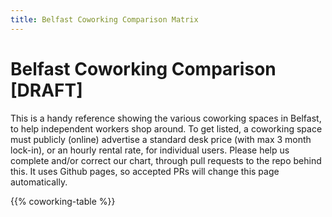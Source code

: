 ```yaml
---
title: Belfast Coworking Comparison Matrix
---
```

# Belfast Coworking Comparison [DRAFT]
This is a handy reference showing the various coworking spaces in Belfast, to help independent workers shop around. To get listed, a coworking space must publicly (online) advertise a standard desk price (with max 3 month lock-in), or an hourly rental rate, for individual users. Please help us complete and/or correct our chart, through pull requests to the repo behind this. It uses Github pages, so accepted PRs will change this page automatically.

{{% coworking-table %}}
